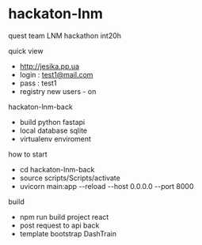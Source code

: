 # hackaton-lnm
quest team LNM hackathon int20h

quick view
+ http://jesika.pp.ua
+ login : test1@mail.com
+ pass : test1
+ registry new users - on

hackaton-lnm-back
+ build python fastapi
+ local database sqlite
+ virtualenv enviroment

how to start
+ cd hackaton-lnm-back
+ source scripts/Scripts/activate
+ uvicorn main:app --reload --host 0.0.0.0 --port 8000


build
+ npm run build project react
+ post request to api back
+ template bootstrap DashTrain


